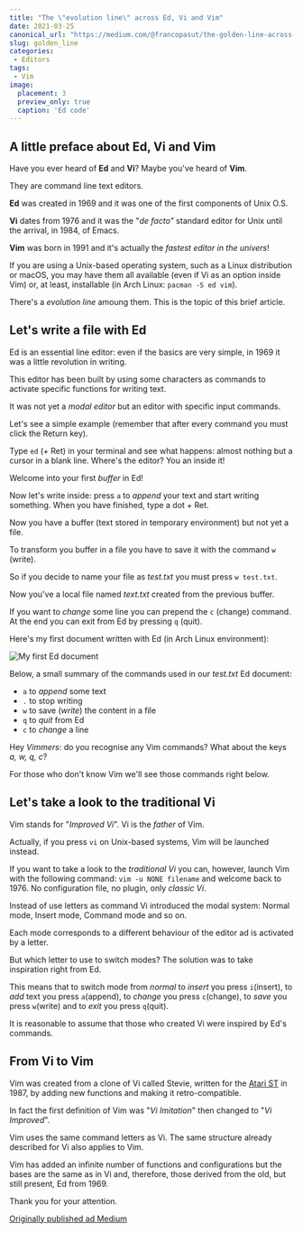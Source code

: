 ```yaml
---
title: "The \"evolution line\" across Ed, Vi and Vim" 
date: 2021-03-25 
canonical_url: "https://medium.com/@francopasut/the-golden-line-across-ed-vi-and-vim-fa7b69b2089" 
slug: golden_line 
categories:
 - Editors 
tags:
 - Vim 
image: 
  placement: 3 
  preview_only: true 
  caption: 'Ed code'
---
```




## A little preface about Ed, Vi and Vim

Have you ever heard of **Ed** and **Vi**? Maybe you've heard of **Vim**.

They are command line text editors.

**Ed** was created in 1969 and it was one of the first components of Unix O.S.

**Vi** dates from 1976 and it was the "*de facto"* standard editor for Unix until the arrival, in 1984, of Emacs.

**Vim** was born in 1991 and it's actually the *fastest editor in the univers*!

If you are using a Unix-based operating system, such as a Linux distribution or macOS, you may have them all available (even if Vi as an option inside Vim) or, at least, installable (in Arch Linux: `pacman -S ed vim`).

There's a *evolution line* amoung them. This is the topic of this brief article.

## Let's write a file with Ed

Ed is an essential line editor: even if the basics are very simple, in 1969 it was a little revolution in writing.

This editor has been built by using some characters as commands to activate specific functions for writing text.

It was not yet a *modal editor* but an editor with specific input commands.

Let's see a simple example (remember that after every command you must click the Return key).

Type `ed` (+ Ret) in your terminal and see what happens: almost nothing but a cursor in a blank line. Where's the editor? You an inside it!

Welcome into your first *buffer* in Ed!

Now let's write inside: press `a` to *append* your text and start writing something. When you have finished, type a dot + Ret.

Now you have a buffer (text stored in temporary environment) but not yet a file.

To transform you buffer in a file you have to save it with the command `w` (write).

So if you decide to name your file as *test.txt* you must press `w test.txt`.

Now you've a local file named *text.txt* created from the previous buffer.

If you want to *change* some line you can prepend the `c` (change) command. At the end you can exit from Ed by pressing `q` (quit).

Here's my first document written with Ed (in Arch Linux environment):

![My first Ed document](ed_document.png)

Below, a small summary of the commands used in our *test.txt* Ed document:

* `a` to *append* some text
* `.` to stop writing
* `w` to save (*write*) the content in a file
* `q` to *quit* from Ed
* `c` to *change* a line

Hey *Vimmers*: do you recognise any Vim commands? What about the keys *a, w, q, c*?

For those who don't know Vim we'll see those commands right below.

## Let's take a look to the traditional Vi

Vim stands for "*Improved Vi*". Vi is the *father* of Vim.

Actually, if you press `vi` on Unix-based systems, Vim will be launched instead.

If you want to take a look to the *traditional Vi* you can, however, launch Vim with the following command: `vim -u NONE filename` and welcome back to 1976. No configuration file, no plugin, only *classic Vi*.

Instead of use letters as command Vi introduced the modal system: Normal mode, Insert mode, Command mode and so on.

Each mode corresponds to a different behaviour of the editor ad is activated by a letter.

But which letter to use to switch modes? The solution was to take inspiration right from Ed.

This means that to switch mode from *normal* to *insert* you press `i`(insert), to *add* text you press `a`(append), to *change* you press `c`(change), to *save* you press `w`(write) and to *exit* you press `q`(quit).

It is reasonable to assume that those who created Vi were inspired by Ed's commands.

## From Vi to Vim

Vim was created from a clone of Vi called Stevie, written for the [Atari ST](https://en.wikipedia.org/wiki/Atari_ST) in 1987, by adding new functions and making it retro-compatible.

In fact the first definition of Vim was "*Vi Imitation*" then changed to "*Vi Improved*".

Vim uses the same command letters as Vi. The same structure already described for Vi also applies to Vim.

Vim has added an infinite number of functions and configurations but the bases are the same as in Vi and, therefore, those derived from the old, but still present, Ed from 1969.

Thank you for your attention.

[Originally published ad Medium](https://medium.com/@francopasut/the-golden-line-across-ed-vi-and-vim-fa7b69b2089)
